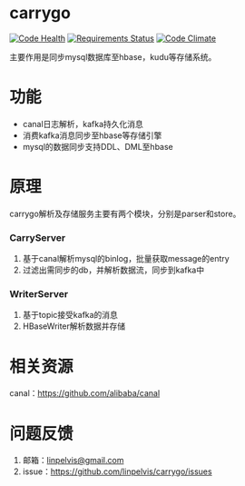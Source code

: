 carrygo
===========

[![Code Health](https://landscape.io/github/linpelvis/carrygo/master/landscape.svg?style=flat)](https://landscape.io/github/linpelvis/carrygo/master)
[![Requirements Status](https://requires.io/github/linpelvis/carrygo/requirements.svg?branch=master)](https://requires.io/github/linpelvis/carrygo/requirements/?branch=master)
[![Code Climate](https://codeclimate.com/github/linpelvis/carrygo/badges/gpa.svg)](https://codeclimate.com/github/linpelvis/carrygo)


主要作用是同步mysql数据库至hbase，kudu等存储系统。



# 功能 #

- canal日志解析，kafka持久化消息
- 消费kafka消息同步至hbase等存储引擎
- mysql的数据同步支持DDL、DML至hbase


# 原理 #

carrygo解析及存储服务主要有两个模块，分别是parser和store。

### CarryServer ###
1. 基于canal解析mysql的binlog，批量获取message的entry
2. 过滤出需同步的db，并解析数据流，同步到kafka中

### WriterServer ###
1. 基于topic接受kafka的消息
2. HBaseWriter解析数据并存储

# 相关资源 #
canal：<a href="https://github.com/alibaba/canal">https://github.com/alibaba/canal</a>


# 问题反馈 #
1. 邮箱：linpelvis@gmail.com
2. issue：<a href="https://github.com/linpelvis/carrygo/issues">https://github.com/linpelvis/carrygo/issues</a>

